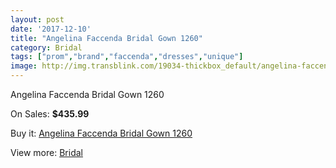 ```yaml
---
layout: post
date: '2017-12-10'
title: "Angelina Faccenda Bridal Gown 1260"
category: Bridal
tags: ["prom","brand","faccenda","dresses","unique"]
image: http://img.transblink.com/19034-thickbox_default/angelina-faccenda-bridal-gown-1260.jpg
---
```

Angelina Faccenda Bridal Gown 1260

On Sales: **$435.99**
<a href="https://www.transblink.com/en/bridal/5950-angelina-faccenda-bridal-gown-1260.html"><amp-img layout="responsive" width="600" height="600" src="//img.transblink.com/19034-thickbox_default/angelina-faccenda-bridal-gown-1260.jpg" alt="Angelina Faccenda Bridal Gown 1260 0" /></a>
<a href="https://www.transblink.com/en/bridal/5950-angelina-faccenda-bridal-gown-1260.html"><amp-img layout="responsive" width="600" height="600" src="//img.transblink.com/19036-thickbox_default/angelina-faccenda-bridal-gown-1260.jpg" alt="Angelina Faccenda Bridal Gown 1260 1" /></a>
<a href="https://www.transblink.com/en/bridal/5950-angelina-faccenda-bridal-gown-1260.html"><amp-img layout="responsive" width="600" height="600" src="//img.transblink.com/19035-thickbox_default/angelina-faccenda-bridal-gown-1260.jpg" alt="Angelina Faccenda Bridal Gown 1260 2" /></a>

Buy it: [Angelina Faccenda Bridal Gown 1260](https://www.transblink.com/en/bridal/5950-angelina-faccenda-bridal-gown-1260.html "Angelina Faccenda Bridal Gown 1260")

View more: [Bridal](https://www.transblink.com/en/3-bridal "Bridal")